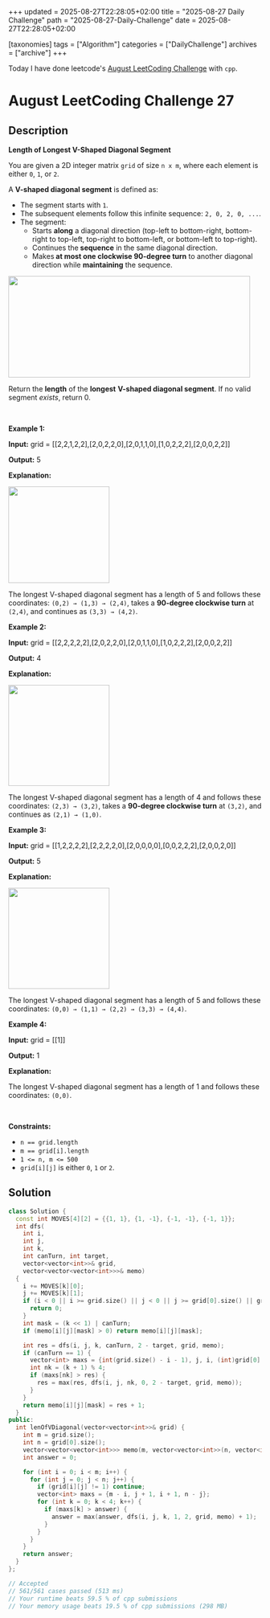+++
updated = 2025-08-27T22:28:05+02:00
title = "2025-08-27 Daily Challenge"
path = "2025-08-27-Daily-Challenge"
date = 2025-08-27T22:28:05+02:00

[taxonomies]
tags = ["Algorithm"]
categories = ["DailyChallenge"]
archives = ["archive"]
+++

Today I have done leetcode's [August LeetCoding Challenge](https://leetcode.com/problems/length-of-longest-v-shaped-diagonal-segment/) with `cpp`.

<!-- more -->

# August LeetCoding Challenge 27

## Description

**Length of Longest V-Shaped Diagonal Segment**

<p>You are given a 2D integer matrix <code>grid</code> of size <code>n x m</code>, where each element is either <code>0</code>, <code>1</code>, or <code>2</code>.</p>

<p>A <strong>V-shaped diagonal segment</strong> is defined as:</p>

<ul>
	<li>The segment starts with <code>1</code>.</li>
	<li>The subsequent elements follow this infinite sequence: <code>2, 0, 2, 0, ...</code>.</li>
	<li>The segment:
	<ul>
		<li>Starts <strong>along</strong> a diagonal direction (top-left to bottom-right, bottom-right to top-left, top-right to bottom-left, or bottom-left to top-right).</li>
		<li>Continues the<strong> sequence</strong> in the same diagonal direction.</li>
		<li>Makes<strong> at most one clockwise 90-degree</strong><strong> turn</strong> to another diagonal direction while <strong>maintaining</strong> the sequence.</li>
	</ul>
	</li>
</ul>

<p><img alt="" src="https://assets.leetcode.com/uploads/2025/01/11/length_of_longest3.jpg" style="width: 481px; height: 202px;" /></p>

<p>Return the <strong>length</strong> of the <strong>longest</strong> <strong>V-shaped diagonal segment</strong>. If no valid segment <em>exists</em>, return 0.</p>

<p>&nbsp;</p>
<p><strong class="example">Example 1:</strong></p>

<div class="example-block">
<p><strong>Input:</strong> <span class="example-io">grid = [[2,2,1,2,2],[2,0,2,2,0],[2,0,1,1,0],[1,0,2,2,2],[2,0,0,2,2]]</span></p>

<p><strong>Output:</strong> <span class="example-io">5</span></p>

<p><strong>Explanation:</strong></p>

<p><img alt="" src="https://assets.leetcode.com/uploads/2024/12/09/matrix_1-2.jpg" style="width: 201px; height: 192px;" /></p>

<p>The longest V-shaped diagonal segment has a length of 5 and follows these coordinates: <code>(0,2) &rarr; (1,3) &rarr; (2,4)</code>, takes a <strong>90-degree clockwise turn</strong> at <code>(2,4)</code>, and continues as <code>(3,3) &rarr; (4,2)</code>.</p>
</div>

<p><strong class="example">Example 2:</strong></p>

<div class="example-block">
<p><strong>Input:</strong> <span class="example-io">grid = [[2,2,2,2,2],[2,0,2,2,0],[2,0,1,1,0],[1,0,2,2,2],[2,0,0,2,2]]</span></p>

<p><strong>Output:</strong> <span class="example-io">4</span></p>

<p><strong>Explanation:</strong></p>

<p><strong><img alt="" src="https://assets.leetcode.com/uploads/2024/12/09/matrix_2.jpg" style="width: 201px; height: 201px;" /></strong></p>

<p>The longest V-shaped diagonal segment has a length of 4 and follows these coordinates: <code>(2,3) &rarr; (3,2)</code>, takes a <strong>90-degree clockwise turn</strong> at <code>(3,2)</code>, and continues as <code>(2,1) &rarr; (1,0)</code>.</p>
</div>

<p><strong class="example">Example 3:</strong></p>

<div class="example-block">
<p><strong>Input:</strong> <span class="example-io">grid = [[1,2,2,2,2],[2,2,2,2,0],[2,0,0,0,0],[0,0,2,2,2],[2,0,0,2,0]]</span></p>

<p><strong>Output:</strong> <span class="example-io">5</span></p>

<p><strong>Explanation:</strong></p>

<p><strong><img alt="" src="https://assets.leetcode.com/uploads/2024/12/09/matrix_3.jpg" style="width: 201px; height: 201px;" /></strong></p>

<p>The longest V-shaped diagonal segment has a length of 5 and follows these coordinates: <code>(0,0) &rarr; (1,1) &rarr; (2,2) &rarr; (3,3) &rarr; (4,4)</code>.</p>
</div>

<p><strong class="example">Example 4:</strong></p>

<div class="example-block">
<p><strong>Input:</strong> <span class="example-io">grid = [[1]]</span></p>

<p><strong>Output:</strong> <span class="example-io">1</span></p>

<p><strong>Explanation:</strong></p>

<p>The longest V-shaped diagonal segment has a length of 1 and follows these coordinates: <code>(0,0)</code>.</p>
</div>

<p>&nbsp;</p>
<p><strong>Constraints:</strong></p>

<ul>
	<li><code>n == grid.length</code></li>
	<li><code>m == grid[i].length</code></li>
	<li><code>1 &lt;= n, m &lt;= 500</code></li>
	<li><code>grid[i][j]</code> is either <code>0</code>, <code>1</code> or <code>2</code>.</li>
</ul>


## Solution

``` cpp
class Solution {
  const int MOVES[4][2] = {{1, 1}, {1, -1}, {-1, -1}, {-1, 1}};
  int dfs(
    int i, 
    int j, 
    int k, 
    int canTurn, int target,
    vector<vector<int>>& grid,
    vector<vector<vector<int>>>& memo)
  {
    i += MOVES[k][0];
    j += MOVES[k][1];
    if (i < 0 || i >= grid.size() || j < 0 || j >= grid[0].size() || grid[i][j] != target) {
      return 0;
    }
    int mask = (k << 1) | canTurn;
    if (memo[i][j][mask] > 0) return memo[i][j][mask];

    int res = dfs(i, j, k, canTurn, 2 - target, grid, memo);
    if (canTurn == 1) {
      vector<int> maxs = {int(grid.size() - i - 1), j, i, (int)grid[0].size() - j - 1};
      int nk = (k + 1) % 4;
      if (maxs[nk] > res) {
        res = max(res, dfs(i, j, nk, 0, 2 - target, grid, memo));
      }
    }
    return memo[i][j][mask] = res + 1;
  }
public:
  int lenOfVDiagonal(vector<vector<int>>& grid) {
    int m = grid.size();
    int n = grid[0].size();
    vector<vector<vector<int>>> memo(m, vector<vector<int>>(n, vector<int>(1 << 3, 0)));
    int answer = 0;

    for (int i = 0; i < m; i++) {
      for (int j = 0; j < n; j++) {
        if (grid[i][j] != 1) continue;
        vector<int> maxs = {m - i, j + 1, i + 1, n - j};
        for (int k = 0; k < 4; k++) {
          if (maxs[k] > answer) {
            answer = max(answer, dfs(i, j, k, 1, 2, grid, memo) + 1);
          }
        }
      }
    }
    return answer;
  }
};

// Accepted
// 561/561 cases passed (513 ms)
// Your runtime beats 59.5 % of cpp submissions
// Your memory usage beats 19.5 % of cpp submissions (298 MB)
```
